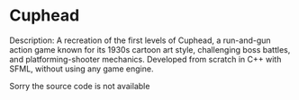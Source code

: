 # Cuphead
Description: A recreation of the first levels of Cuphead, a run-and-gun action game known for its 1930s cartoon art style, challenging boss battles, and platforming-shooter mechanics. Developed from scratch in C++ with SFML, without using any game engine.

Sorry the source code is not available
